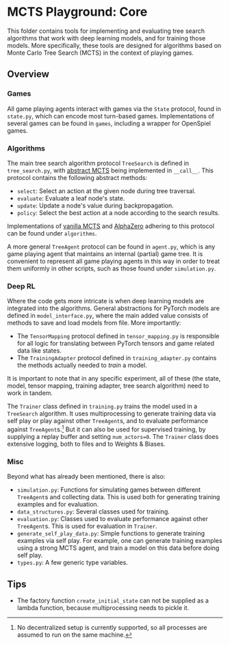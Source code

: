 # MCTS Playground: Core

This folder contains tools for implementing and evaluating tree search algorithms that work with deep learning models, and for training those models. More specifically, these tools are designed for algorithms based on Monte Carlo Tree Search (MCTS) in the context of playing games.

## Overview

### Games

All game playing agents interact with games via the `State` protocol, found in `state.py`, which can encode most turn-based games. Implementations of several games can be found in `games`, including a wrapper for OpenSpiel games.

### Algorithms

The main tree search algorithm protocol `TreeSearch` is defined in `tree_search.py`, with [abstract MCTS](../docs/algorithms_overview.md) being implemented in `__call__`. This protocol contains the following abstract methods:

- `select`: Select an action at the given node during tree traversal.
- `evaluate`: Evaluate a leaf node's state.
- `update`: Update a node's value during backpropagation.
- `policy`: Select the best action at a node according to the search results.

Implementations of [vanilla MCTS](./algorithms/MCTS.py) and [AlphaZero](./algorithms/AlphaZero.py) adhering to this protocol can be found under `algorithms`.

A more general `TreeAgent` protocol can be found in `agent.py`, which is any game playing agent that maintains an internal (partial) game tree. It is convenient to represent all game playing agents in this way in order to treat them uniformly in other scripts, such as those found under `simulation.py`.

### Deep RL

Where the code gets more intricate is when deep learning models are integrated into the algorithms. General abstractions for PyTorch models are defined in `model_interface.py`, where the main added value consists of methods to save and load models from file. More importantly:

- The `TensorMapping` protocol defined in `tensor_mapping.py` is responsible for all logic for translating between PyTorch tensors and game related data like states.
- The `TrainingAdapter` protocol defined in `training_adapter.py` contains the methods actually needed to _train_ a model.

It is important to note that in any specific experiment, all of these (the state, model, tensor mapping, training adapter, tree search algorithm) need to work in tandem.

The `Trainer` class defined in `training.py` trains the model used in a `TreeSearch` algorithm. It uses multiprocessing to generate training data via self play or play against other `TreeAgent`s, and to evaluate performance against `TreeAgent`s.[^1] But it can also be used for supervised training, by supplying a replay buffer and setting `num_actors=0`. The `Trainer` class does extensive logging, both to files and to Weights & Biases.

[^1]: No decentralized setup is currently supported, so all processes are assumed to run on the same machine.

### Misc

Beyond what has already been mentioned, there is also:

- `simulation.py`: Functions for simulating games between different `TreeAgent`s and collecting data. This is used both for generating training examples and for evaluation.
- `data_structures.py`: Several classes used for training.
- `evaluation.py`: Classes used to evaluate performance against other `TreeAgent`s. This is used for evaluation in `Trainer`.
- `generate_self_play_data.py`: Simple functions to generate training examples via self play. For example, one can generate training examples using a strong MCTS agent, and train a model on this data before doing self play.
- `types.py`: A few generic type variables.

## Tips

- The factory function `create_initial_state` can not be supplied as a lambda function, because multiprocessing needs to pickle it.
